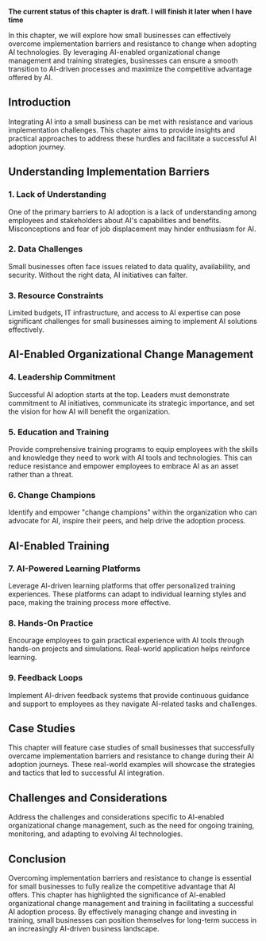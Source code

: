 **The current status of this chapter is draft. I will finish it later when I have time**

In this chapter, we will explore how small businesses can effectively overcome implementation barriers and resistance to change when adopting AI technologies. By leveraging AI-enabled organizational change management and training strategies, businesses can ensure a smooth transition to AI-driven processes and maximize the competitive advantage offered by AI.

Introduction
------------

Integrating AI into a small business can be met with resistance and various implementation challenges. This chapter aims to provide insights and practical approaches to address these hurdles and facilitate a successful AI adoption journey.

Understanding Implementation Barriers
-------------------------------------

### 1. **Lack of Understanding**

One of the primary barriers to AI adoption is a lack of understanding among employees and stakeholders about AI's capabilities and benefits. Misconceptions and fear of job displacement may hinder enthusiasm for AI.

### 2. **Data Challenges**

Small businesses often face issues related to data quality, availability, and security. Without the right data, AI initiatives can falter.

### 3. **Resource Constraints**

Limited budgets, IT infrastructure, and access to AI expertise can pose significant challenges for small businesses aiming to implement AI solutions effectively.

AI-Enabled Organizational Change Management
-------------------------------------------

### 4. **Leadership Commitment**

Successful AI adoption starts at the top. Leaders must demonstrate commitment to AI initiatives, communicate its strategic importance, and set the vision for how AI will benefit the organization.

### 5. **Education and Training**

Provide comprehensive training programs to equip employees with the skills and knowledge they need to work with AI tools and technologies. This can reduce resistance and empower employees to embrace AI as an asset rather than a threat.

### 6. **Change Champions**

Identify and empower "change champions" within the organization who can advocate for AI, inspire their peers, and help drive the adoption process.

AI-Enabled Training
-------------------

### 7. **AI-Powered Learning Platforms**

Leverage AI-driven learning platforms that offer personalized training experiences. These platforms can adapt to individual learning styles and pace, making the training process more effective.

### 8. **Hands-On Practice**

Encourage employees to gain practical experience with AI tools through hands-on projects and simulations. Real-world application helps reinforce learning.

### 9. **Feedback Loops**

Implement AI-driven feedback systems that provide continuous guidance and support to employees as they navigate AI-related tasks and challenges.

Case Studies
------------

This chapter will feature case studies of small businesses that successfully overcame implementation barriers and resistance to change during their AI adoption journeys. These real-world examples will showcase the strategies and tactics that led to successful AI integration.

Challenges and Considerations
-----------------------------

Address the challenges and considerations specific to AI-enabled organizational change management, such as the need for ongoing training, monitoring, and adapting to evolving AI technologies.

Conclusion
----------

Overcoming implementation barriers and resistance to change is essential for small businesses to fully realize the competitive advantage that AI offers. This chapter has highlighted the significance of AI-enabled organizational change management and training in facilitating a successful AI adoption process. By effectively managing change and investing in training, small businesses can position themselves for long-term success in an increasingly AI-driven business landscape.

